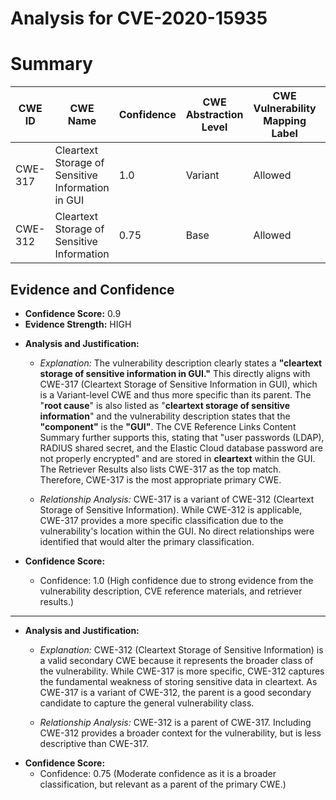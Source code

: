 # Analysis for CVE-2020-15935

# Summary
| CWE ID | CWE Name | Confidence | CWE Abstraction Level | CWE Vulnerability Mapping Label | CWE-Vulnerability Mapping Notes |
|---|---|---|---|---|---|
| CWE-317 | Cleartext Storage of Sensitive Information in GUI | 1.0 | Variant | Allowed | Primary CWE |
| CWE-312 | Cleartext Storage of Sensitive Information | 0.75 | Base | Allowed | Secondary Candidate CWE |

## Evidence and Confidence

*   **Confidence Score:** 0.9
*   **Evidence Strength:** HIGH

- **Analysis and Justification:**  
  - *Explanation:* The vulnerability description clearly states a **"cleartext storage of sensitive information in GUI."** This directly aligns with CWE-317 (Cleartext Storage of Sensitive Information in GUI), which is a Variant-level CWE and thus more specific than its parent. The "**root cause**" is also listed as "**cleartext storage of sensitive information**" and the vulnerability description states that the **"component"** is the **"GUI"**. The CVE Reference Links Content Summary further supports this, stating that "user passwords (LDAP), RADIUS shared secret, and the Elastic Cloud database password are not properly encrypted" and are stored in **cleartext** within the GUI. The Retriever Results also lists CWE-317 as the top match. Therefore, CWE-317 is the most appropriate primary CWE.
  
  - *Relationship Analysis:* CWE-317 is a variant of CWE-312 (Cleartext Storage of Sensitive Information). While CWE-312 is applicable, CWE-317 provides a more specific classification due to the vulnerability's location within the GUI. No direct relationships were identified that would alter the primary classification.

- **Confidence Score:**  
  - Confidence: 1.0 (High confidence due to strong evidence from the vulnerability description, CVE reference materials, and retriever results.)

---
- **Analysis and Justification:**
  - *Explanation:* CWE-312 (Cleartext Storage of Sensitive Information) is a valid secondary CWE because it represents the broader class of the vulnerability. While CWE-317 is more specific, CWE-312 captures the fundamental weakness of storing sensitive data in cleartext. As CWE-317 is a variant of CWE-312, the parent is a good secondary candidate to capture the general vulnerability class.

  - *Relationship Analysis:* CWE-312 is a parent of CWE-317. Including CWE-312 provides a broader context for the vulnerability, but is less descriptive than CWE-317.
- **Confidence Score:**
  - Confidence: 0.75 (Moderate confidence as it is a broader classification, but relevant as a parent of the primary CWE.)